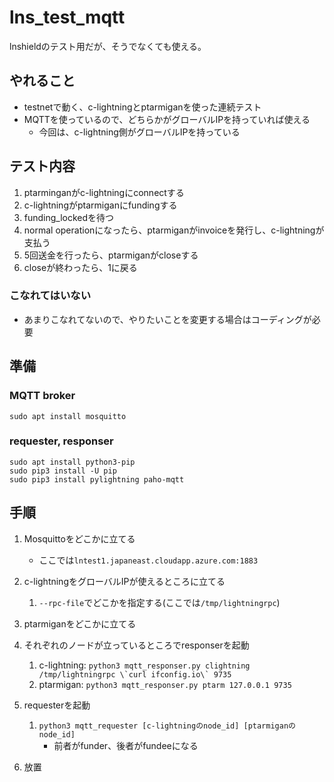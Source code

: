# lns_test_mqtt
lnshieldのテスト用だが、そうでなくても使える。

## やれること

* testnetで動く、c-lightningとptarmiganを使った連続テスト
* MQTTを使っているので、どちらかがグローバルIPを持っていれば使える
  * 今回は、c-lightning側がグローバルIPを持っている

## テスト内容

1. ptarminganがc-lightningにconnectする
2. c-lightningがptarmiganにfundingする
3. funding_lockedを待つ
4. normal operationになったら、ptarmiganがinvoiceを発行し、c-lightningが支払う
5. 5回送金を行ったら、ptarmiganがcloseする
6. closeが終わったら、1に戻る

### こなれてはいない

* あまりこなれてないので、やりたいことを変更する場合はコーディングが必要

## 準備

### MQTT broker

```
sudo apt install mosquitto
```

### requester, responser

```
sudo apt install python3-pip
sudo pip3 install -U pip
sudo pip3 install pylightning paho-mqtt
```

## 手順

1. Mosquittoをどこかに立てる
   * ここでは`lntest1.japaneast.cloudapp.azure.com:1883`

2. c-lightningをグローバルIPが使えるところに立てる
   1. `--rpc-file`でどこかを指定する(ここでは`/tmp/lightningrpc`)

3. ptarmiganをどこかに立てる

4. それぞれのノードが立っているところでresponserを起動  
   1. c-lightning: ``python3 mqtt_responser.py clightning /tmp/lightningrpc \`curl ifconfig.io\` 9735``  
   2. ptarmigan: `python3 mqtt_responser.py ptarm 127.0.0.1 9735`

5. requesterを起動
   1. `python3 mqtt_requester [c-lightningのnode_id] [ptarmiganのnode_id]`
      * 前者がfunder、後者がfundeeになる

6. 放置
